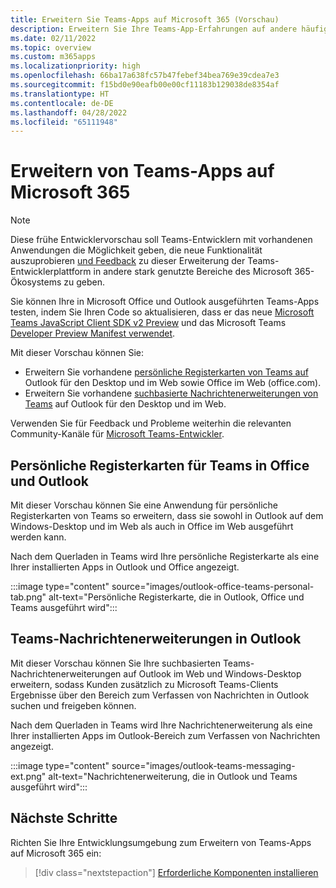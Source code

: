 ```yaml
---
title: Erweitern Sie Teams-Apps auf Microsoft 365 (Vorschau)
description: Erweitern Sie Ihre Teams-App-Erfahrungen auf andere häufig genutzte Bereiche von Microsoft 365
ms.date: 02/11/2022
ms.topic: overview
ms.custom: m365apps
ms.localizationpriority: high
ms.openlocfilehash: 66ba17a638fc57b47febef34bea769e39cdea7e3
ms.sourcegitcommit: f15bd0e90eafb00e00cf11183b129038de8354af
ms.translationtype: HT
ms.contentlocale: de-DE
ms.lasthandoff: 04/28/2022
ms.locfileid: "65111948"
---
```

# <a name="extend-teams-apps-across-microsoft-365"></a>Erweitern von Teams-Apps auf Microsoft 365

> [!NOTE]
> Diese frühe Entwicklervorschau soll Teams-Entwicklern mit vorhandenen Anwendungen die Möglichkeit geben, die neue Funktionalität auszuprobieren [und Feedback](/microsoftteams/platform/feedback) zu dieser Erweiterung der Teams-Entwicklerplattform in andere stark genutzte Bereiche des Microsoft 365-Ökosystems zu geben.

Sie können Ihre in Microsoft Office und Outlook ausgeführten Teams-Apps testen, indem Sie Ihren Code so aktualisieren, dass er das neue [Microsoft Teams JavaScript Client SDK v2 Preview](using-teams-client-sdk-preview.md) und das Microsoft Teams [Developer Preview Manifest verwendet](../resources/schema/manifest-schema-dev-preview.md).

Mit dieser Vorschau können Sie:

- Erweitern Sie vorhandene [persönliche Registerkarten von Teams auf](/microsoftteams/platform/tabs/how-to/create-personal-tab) Outlook für den Desktop und im Web sowie Office im Web (office.com).
- Erweitern Sie vorhandene [suchbasierte Nachrichtenerweiterungen von Teams](/microsoftteams/platform/messaging-extensions/how-to/search-commands/define-search-command) auf Outlook für den Desktop und im Web.

Verwenden Sie für Feedback und Probleme weiterhin die relevanten Community-Kanäle für [Microsoft Teams-Entwickler](/microsoftteams/platform/feedback).

## <a name="teams-personal-tabs-in-office-and-outlook"></a>Persönliche Registerkarten für Teams in Office und Outlook

Mit dieser Vorschau können Sie eine Anwendung für persönliche Registerkarten von Teams so erweitern, dass sie sowohl in Outlook auf dem Windows-Desktop und im Web als auch in Office im Web ausgeführt werden kann.

Nach dem Querladen in Teams wird Ihre persönliche Registerkarte als eine Ihrer installierten Apps in Outlook und Office angezeigt.

:::image type="content" source="images/outlook-office-teams-personal-tab.png" alt-text="Persönliche Registerkarte, die in Outlook, Office und Teams ausgeführt wird":::

## <a name="teams-message-extensions-in-outlook"></a>Teams-Nachrichtenerweiterungen in Outlook

Mit dieser Vorschau können Sie Ihre suchbasierten Teams-Nachrichtenerweiterungen auf Outlook im Web und Windows-Desktop erweitern, sodass Kunden zusätzlich zu Microsoft Teams-Clients Ergebnisse über den Bereich zum Verfassen von Nachrichten in Outlook suchen und freigeben können.

Nach dem Querladen in Teams wird Ihre Nachrichtenerweiterung als eine Ihrer installierten Apps im Outlook-Bereich zum Verfassen von Nachrichten angezeigt.

:::image type="content" source="images/outlook-teams-messaging-ext.png" alt-text="Nachrichtenerweiterung, die in Outlook und Teams ausgeführt wird":::

## <a name="next-steps"></a>Nächste Schritte

Richten Sie Ihre Entwicklungsumgebung zum Erweitern von Teams-Apps auf Microsoft 365 ein:

> [!div class="nextstepaction"]
> [Erforderliche Komponenten installieren](prerequisites.md)
